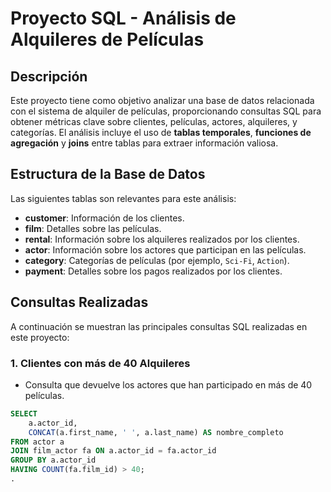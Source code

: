 # Proyecto SQL - Análisis de Alquileres de Películas

## Descripción

Este proyecto tiene como objetivo analizar una base de datos relacionada con el sistema de alquiler de películas, proporcionando consultas SQL para obtener métricas clave sobre clientes, películas, actores, alquileres, y categorías. El análisis incluye el uso de **tablas temporales**, **funciones de agregación** y **joins** entre tablas para extraer información valiosa.

## Estructura de la Base de Datos

Las siguientes tablas son relevantes para este análisis:

- **customer**: Información de los clientes.
- **film**: Detalles sobre las películas.
- **rental**: Información sobre los alquileres realizados por los clientes.
- **actor**: Información sobre los actores que participan en las películas.
- **category**: Categorías de películas (por ejemplo, `Sci-Fi`, `Action`).
- **payment**: Detalles sobre los pagos realizados por los clientes.

## Consultas Realizadas

A continuación se muestran las principales consultas SQL realizadas en este proyecto:

### 1. **Clientes con más de 40 Alquileres**
   - Consulta que devuelve los actores que han participado en más de 40 películas.

   ```sql
   SELECT 
       a.actor_id, 
       CONCAT(a.first_name, ' ', a.last_name) AS nombre_completo
   FROM actor a
   JOIN film_actor fa ON a.actor_id = fa.actor_id
   GROUP BY a.actor_id
   HAVING COUNT(fa.film_id) > 40;
.

